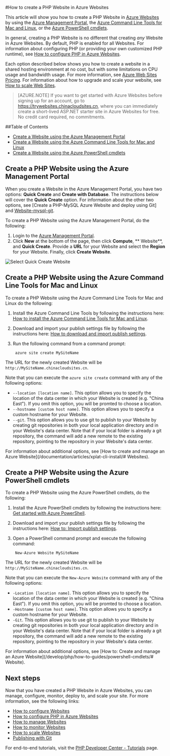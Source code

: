 <!-- deleted in Global -->

<properties title="How to create a PHP  Website in Azure  Websites" pageTitle="How to create a PHP  Website in Azure  Websites" metaKeywords="PHP Azure  Websites" description="Learn how to create a PHP  Website in Azure  Websites" documentationCenter="PHP" services=" Websites" editor="mollybos" manager="bjsmith" authors="" />

#How to create a PHP  Website in Azure  Websites

This article will show you how to create a PHP  Website in [Azure  Websites][waws] by using the [Azure Management Portal], the [Azure Command Line Tools for Mac and Linux][xplat-tools], or the [Azure PowerShell cmdlets][powershell-cmdlets].

In general, creating a PHP  Website is no different that creating *any*  Website in Azure  Websites. By default, PHP is enabled for all  Websites. For information about configuring PHP (or providing your own customized PHP runtime), see [How to configure PHP in Azure  Websites][configure-php].

Each option described below shows you how to create a website in a shared hosting environment at no cost, but with some limitations on CPU usage and bandwidth usage. For more information, see [Azure Web Sites Pricing][websites-pricing]. For information about how to upgrade and scale your website, see [How to scale Web Sites][scale-websites].

> [AZURE.NOTE]
> If you want to get started with Azure Websites before signing up for an account, go to <a href="https://trywebsites.chinacloudsites.cn/?language=php">https://trywebsites.chinacloudsites.cn</a>, where you can immediately create a short-lived ASP.NET starter site in Azure Websites for free. No credit card required, no commitments.

##Table of Contents
* [Create a  Website using the Azure Management Portal](#portal)
* [Create a  Website using the Azure Command Line Tools for Mac and Linux](#XplatTools)
* [Create a  Website using the Azure PowerShell cmdlets](#PowerShell)

<h2><a name="portal"></a>Create a PHP  Website using the Azure Management Portal</h2>

When you create a  Website in the Azure Management Portal, you have two options: **Quick Create** and **Create with Database**. The instructions below will cover the **Quick Create** option. For information about the other two options, see [Create a PHP-MySQL Azure  Website and deploy using Git] and [ Website-mysql-git].

To create a PHP  Website using the Azure Management Portal, do the following:

1. Login to the [Azure Management Portal].
1. Click **New** at the bottom of the page, then click **Compute**, ** Website**, and **Quick Create**. Provide a **URL** for your  Website and select the **Region** for your  Website. Finally, click **Create  Website**.

![Select Quick Create  Website](./media/web-sites-php-create-web-sites/select-quickcreate-Website.png)

<h2><a name="XplatTools"></a>Create a PHP  Website using the Azure Command Line Tools for Mac and Linux</h2>

To create a PHP  Website using the Azure Command Line Tools for Mac and Linux do the following:

1. Install the Azure Command Line Tools by following the instructions here: [How to install the Azure Command Line Tools for Mac and Linux](/documentation/articles/xplat-cli-install/#Download).

1. Download and import your publish settings file by following the instructions here: [How to download and import publish settings](/documentation/articles/xplat-cli-install/#Account).

1. Run the following command from a command prompt:

		azure site create MySiteName

The URL for the newly created  Website will be  `http://MySiteName.chinacloudsites.cn`.  
 
Note that you can execute the `azure site create` command with any of the following options:

* `--location [location name]`. This option allows you to specify the location of the data center in which your  Website is created (e.g. "China East"). If you omit this option, you will be promted to choose a location.
* `--hostname [custom host name]`. This option allows you to specify a custom hostname for your  Website.
* `--git`. This option allows you to use git to publish to your  Website by creating git repositories in both your local application directory and in your  Website's data center. Note that if your local folder is already a git repository, the command will add a new remote to the existing repository, pointing to the repository in your  Website's data center.

For information about additional options, see [How to create and manage an Azure  Website](/documentation/articles/xplat-cli-install/# Websites).

<h2><a name="PowerShell"></a>Create a PHP  Website using the Azure PowerShell cmdlets</h2>

To create a PHP  Website using the Azure PowerShell cmdlets, do the following:

1. Install the Azure PowerShell cmdlets by following the instructions here: [Get started with Azure PowerShell](/documentation/articles/powershell-install-configure/#GetStarted).

1. Download and import your publish settings file by following the instructions here: [How to: Import publish settings](/documentation/articles/powershell-install-configure/#ImportPubSettings).

1. Open a PowerShell command prompt and execute the following command:

		New-Azure Website MySiteName

The URL for the newly created  Website will be  `http://MySiteName.chinacloudsites.cn`.  
 
Note that you can execute the `New-Azure Website` command with any of the following options:

* `-Location [location name]`. This option allows you to specify the location of the data center in which your  Website is created (e.g. "China East"). If you omit this option, you will be promted to choose a location.
* `-Hostname [custom host name]`. This option allows you to specify a custom hostname for your  Website.
* `-Git`. This option allows you to use git to publish to your  Website by creating git repositories in both your local application directory and in your  Website's data center. Note that if your local folder is already a git repository, the command will add a new remote to the existing repository, pointing to the repository in your  Website's data center.

For information about additional options, see [How to: Create and manage an Azure  Website](/develop/php/how-to-guides/powershell-cmdlets/# Website).

<h2><a name="NextSteps"></a>Next steps</h2>

Now that you have created a PHP  Website in Azure  Websites, you can manage, configure, monitor, deploy to, and scale your site. For more information, see the following links:

* [How to configure  Websites](/documentation/articles/web-sites-configure//)
* [How to configure PHP in Azure  Websites][configure-php]
* [How to manage  Websites](/documentation/articles/web-sites-manage/)
* [How to monitor  Websites](/documentation/articles/web-sites-monitor/)
* [How to scale  Websites](/documentation/articles/web-sites-scale/)
* [Publishing with Git](/documentation/articles/web-sites-publish-source-control//)

For end-to-end tutorials, visit the [PHP Developer Center - Tutorials](/develop/php//) page.

[waws]: /zh-cn/documentation/services/web-sites
[Azure Management Portal]: http://manage.windowsazure.cn/
[xplat-tools]: /documentation/articles/xplat-cli-install/
[powershell-cmdlets]: /documentation/articles/powershell-install-configure/
[configure-php]: /documentation/articles/web-sites-php-configure/
[Website-mysql-git]: /documentation/articles/web-sites-php-mysql-deploy-use-git/
[Websites-pricing]: /zh-cn/pricing/overview/
[scale-Websites]: /documentation/articles/web-sites-scale/
